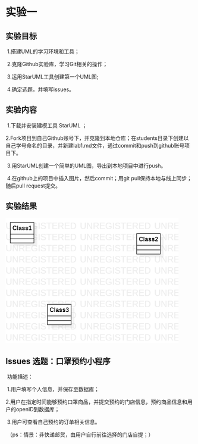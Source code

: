 # 实验一

## 实验目标

​	1.搭建UML的学习环境和工具；

​	2.克隆Github实验库，学习Git相关的操作；

​	3.运用StarUML工具创建第一个UML图;

​	4.确定选题，并填写issues。

## 实验内容

​	1.下载并安装建模工具 StarUML ；

​	2.Fork项目到自己Github账号下，并克隆到本地仓库；在students目录下创建以自己学号命名的目录，并新建lab1.md文件，通过commit和push到github账号项目下。

​	3.用StarUML创建一个简单的UML图，导出到本地项目中进行push。

​	4.在github上的项目中插入图片，然后commit；用git pull保持本地与线上同步；随后pull request提交。

## 实验结果

![第一个UML图](./model1.png)



## Issues 选题：口罩预约小程序

​	功能描述： 

​	1.用户填写个人信息，并保存至数据库； 

​	2.用户在指定时间能够预约口罩商品，并提交预约的门店信息，预约商品信息和用户的openID到数据库； 

​	3.用户可查看自己预约的订单相关信息。 

​	（ps：情景：非快递邮货，由用户自行前往选择的门店自提；） 